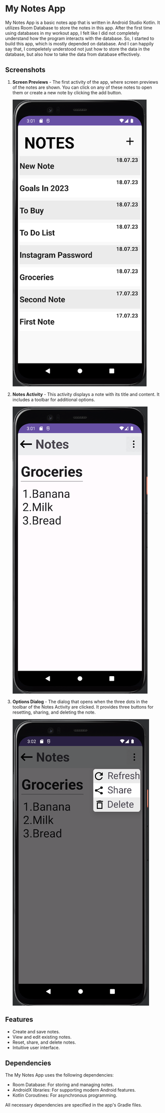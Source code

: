 # My Notes App

My Notes App is a basic notes app that is written in Android Studio Kotlin. It utilizes Room Database to store the notes in this app.
 After the first time using databases in my workout app, I felt like I did not completely understand how the program interacts with the database. So, I started to build this app, which is mostly depended on database. And I can happily say that, I compeletely understood not just how to store the data in the database, but also how to take the data from database effectively. 

## Screenshots

1. **Screen Previews** - The first activity of the app, where screen previews of the notes are shown. You can click on any of these notes to open them or create a new note by clicking the add button.

   ![Screen Previews](notesApp1.png)

2. **Notes Activity** - This activity displays a note with its title and content. It includes a toolbar for additional options.

   ![Notes Activity](NotesApp2.png)

3. **Options Dialog** - The dialog that opens when the three dots in the toolbar of the Notes Activity are clicked. It provides three buttons for resetting, sharing, and deleting the note.

   ![Options Dialog](notesApp3.png)

## Features

- Create and save notes.
- View and edit existing notes.
- Reset, share, and delete notes.
- Intuitive user interface.

## Dependencies

The My Notes App uses the following dependencies:

- Room Database: For storing and managing notes.
- AndroidX libraries: For supporting modern Android features.
- Kotlin Coroutines: For asynchronous programming.

All necessary dependencies are specified in the app's Gradle files.
